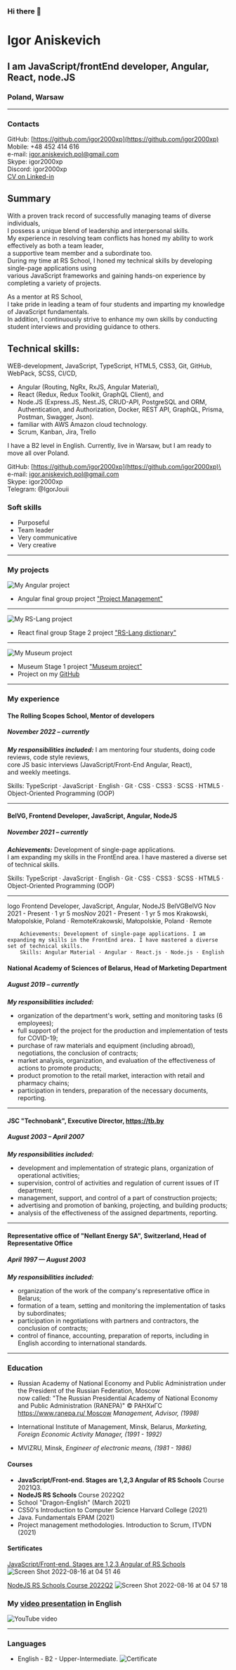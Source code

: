 ### Hi there 👋

# Igor Aniskevich

## I am JavaScript/frontEnd developer, Angular, React, node.JS

### Poland, Warsaw

********

### Contacts

GitHub: [https://github.com/igor2000xp](https://github.com/igor2000xp) 
Mobile: +48 452 414 616\
e-mail: igor.aniskevich.pol@gmail.com\
Skype: igor2000xp\
Discord: igor2000xp\
[CV on Linked-in](https://www.linkedin.com/in/igor-aniskevich/)

## Summary
With a proven track record of successfully managing teams of diverse individuals,\
I possess a unique blend of leadership and interpersonal skills.\
My experience in resolving team conflicts has honed my ability to work effectively as both a team leader,\
a supportive team member and a subordinate too.\
   During my time at RS School, I honed my technical skills by developing single-page applications using\
   various JavaScript frameworks and gaining hands-on experience by completing a variety of projects.
   
   As a mentor at RS School,\
   I take pride in leading a team of four students and imparting my knowledge of JavaScript fundamentals.\
   In addition, I continuously strive to enhance my own skills by conducting student interviews and providing guidance to others.
## Technical skills:
WEB-development, JavaScript, TypeScript, HTML5, CSS3, Git, GitHub, WebPack, SCSS, CI/CD,
   * Angular (Routing, NgRx, RxJS, Angular Material),
   * React (Redux, Redux Toolkit, GraphQL Client), and
   * Node.JS (Express.JS, Nest.JS, CRUD-API, PostgreSQL and ORM, Authentication, and Authorization, Docker, REST API, GraphQL, Prisma, Postman, Swagger, Json).
   * familiar with AWS Amazon cloud technology.
   * Scrum, Kanban, Jira, Trello

I have a B2 level in English. Currently, live in Warsaw, but I am ready to move all over Poland.

GitHub: [https://github.com/igor2000xp](https://github.com/igor2000xp)\
e-mail: igor.aniskevich.pol@gmail.com\
Skype: igor2000xp\
Telegram: @IgorJouii


### Soft skills

* Purposeful
* Team leader
* Very communicative
* Very creative

********

### My projects

![My Angular project](https://igor2000xp.github.io/rsschool-cv/images/board.png)

* Angular final group project ["Project Management"](https://project-management-app-group-one.netlify.app/welcome)

********

![My RS-Lang project](https://igor2000xp.github.io/rsschool-cv/images/rs-lang.png)

* React final group Stage 2 project  ["RS-Lang dictionary"](https://valery91-qw.github.io/rslang/)

********

![My Museum project](https://igor2000xp.github.io/rsschool-cv/images/museum.png)

* Museum Stage 1 project  ["Museum project"](https://rolling-scopes-school.github.io/igor2000xp-JSFE2021Q3/museum-dom/)
* Project on my [GitHub](https://github.com/igor2000xp/-igor2000xp-JSFE2021Q3-mirror/tree/museum-dom)

********

### My experience

#### The Rolling Scopes School, Mentor of developers

##### November 2022 – currently

___My responsibilities included:___
I am mentoring four students, doing code reviews, code style reviews,\
core JS basic interviews (JavaScript/Front-End Angular, React),\
and weekly meetings.

Skills: TypeScript · JavaScript · English · Git · CSS · CSS3 · SCSS · HTML5 · Object-Oriented Programming (OOP)

********


#### BelVG, Frontend Developer, JavaScript, Angular, NodeJS

##### November 2021 – currently

___Achievements:___
Development of single-page applications.\
I am expanding my skills in the FrontEnd area. I have mastered a diverse set of technical skills.

Skills: TypeScript · JavaScript · English · Git · CSS · CSS3 · SCSS · HTML5 · Object-Oriented Programming (OOP)

********



 logo
Frontend Developer, JavaScript, Angular, NodeJS
BelVGBelVG Nov 2021 - Present · 1 yr 5 mosNov 2021 - Present · 1 yr 5 mos Krakowski, Małopolskie, Poland · RemoteKrakowski, Małopolskie, Poland · Remote

        Achievements: Development of single-page applications. I am expanding my skills in the FrontEnd area. I have mastered a diverse set of technical skills.
        Skills: Angular Material · Angular · React.js · Node.js · English
        
#### National Academy of Sciences of Belarus, Head of Marketing Department

##### August 2019 – currently

___My responsibilities included:___

* organization of the department's work, setting and monitoring tasks (6 employees);
* full support of the project for the production and implementation of tests for COVID-19;
* purchase of raw materials and equipment (including abroad), negotiations, the conclusion of contracts;
* market analysis, organization, and evaluation of the effectiveness of actions to promote products;
* product promotion to the retail market, interaction with retail and pharmacy chains;
* participation in tenders, preparation of the necessary documents, reporting.

********

#### JSC "Technobank", Executive Director, <https://tb.by>

##### August 2003 – April 2007

___My responsibilities included:___

* development and implementation of strategic plans, organization of operational activities;
* supervision, control of activities and regulation of current issues of IT department;
* management, support, and control of a part of construction projects;
* advertising and promotion of banking, projecting, and building products;
* analysis of the effectiveness of the assigned departments, reporting.

********

#### Representative office of "Nellant Energy SA", Switzerland, Head of Representative Office

##### April 1997 — August 2003

___My responsibilities included:___

* organization of the work of the company's representative office in Belarus;
* formation of a team, setting and monitoring the implementation of tasks by subordinates;
* participation in negotiations with partners and contractors, the conclusion of contracts;
* control of finance, accounting, preparation of reports, including in English according to international standards.

********

### Education

* Russian Academy of National Economy and Public Administration under the President of the Russian Federation, Moscow \
  now called: "The Russian Presidential Academy of National Economy and Public Administration (RANEPA)" © РАНХиГС  
  [https://www.ranepa.ru/ Moscow](https://www.ranepa.ru/)
  _Management, Advisor, (1998)_

* International Institute of Management, Minsk, Belarus,
  _Marketing, Foreign Economic Activity Manager, (1991 - 1992)_

* MVIZRU, Minsk,
  _Engineer of electronic means, (1981 - 1986)_

#### Courses
* __JavaScript/Front-end. Stages are 1,2,3 Angular of RS Schools__ Course 2021Q3.
* __NodeJS RS Schools__ Course 2022Q2
* School "Dragon-English" (March 2021)
* CS50's Introduction to Computer Science Harvard College (2021)
* Java. Fundamentals ЕРАМ (2021)
* Project management methodologies. Introduction to Scrum, ITVDN (2021)

#### Sertificates
[JavaScript/Front-end. Stages are 1,2,3 Angular of RS Schools](https://app.rs.school/certificate/ys6h2ai2)
![Screen Shot 2022-08-16 at 04 51 46](https://user-images.githubusercontent.com/21989277/184782090-2459a3d5-9e32-45da-905c-e171ca405f94.png)

[NodeJS RS Schools Course 2022Q2](https://app.rs.school/certificate/lg52lo7c)
![Screen Shot 2022-08-16 at 04 57 18](https://user-images.githubusercontent.com/21989277/184782428-b95e081c-f87a-4fb9-934b-a016d8246933.png)

### My [video presentation](https://www.youtube.com/watch?v=LKejOA4CCp0) in English

![YouTube video](https://igor2000xp.github.io/rsschool-cv/images/video-screen.png)

********

### Languages

* English - B2 - Upper-Intermediate.
  ![Certificate](https://igor2000xp.github.io/rsschool-cv/images/99932032f710fe345fe82623e7aca818.jpg)


<!--
**igor2000xp/igor2000xp** is a ✨ _special_ ✨ repository because its `README.md` (this file) appears on your GitHub profile.

Here are some ideas to get you started:

- 🔭 I’m currently working on ...
- 🌱 I’m currently learning ...
- 👯 I’m looking to collaborate on ...
- 🤔 I’m looking for help with ...
- 💬 Ask me about ...
- 📫 How to reach me: ...
- 😄 Pronouns: ...
- ⚡ Fun fact: ...
-->
